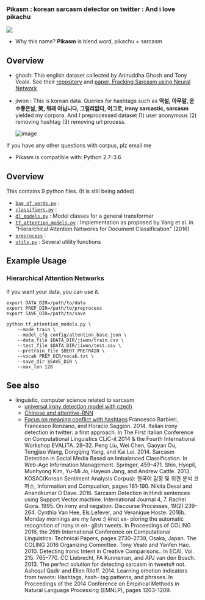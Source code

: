### Pikasm : korean sarcasm detector on twitter : And i love pikachu

[<img src="https://media1.tenor.com/images/03437a3a7a4a9084caecf563850e3569/tenor.gif?itemid=9054712">](https://media1.tenor.com/)

* Why this name? **Pikasm** is blend word, pikachu + sarcasm

## Overview
 - ghosh: This english dataset collected by Aniruddha Ghosh and Tony Veale. See their [repository](https://github.com/AniSkywalker/SarcasmDetection) and [paper, Fracking Sarcasm using Neural Network](http://www.aclweb.org/anthology/W16-0425)

- jiwon : This is korean data. Queries for hashtags such as **역설, 아무말, 운수좋은날, 笑, 뭐래 아닙니다, 그럴리없다, 어그로, irony sarcastic, sarcasm** yielded my corpora. And I preprocessed dataset (1) user anonymous (2) removing hashtag (3) removing url process.
    
    ![image](/images/pipeline_clean_tokens.png)
    
If you have any other questions with corpus, plz email me
        
* Pikasm is compatible with: Python 2.7-3.6.

## Overview

This contains 9 python files. (It is still being added)
- [`bag_of_words.py`](./bag_of_words.py) : 
- [`classifiers.py`](./classifiers.py) : 
- [`dl_models.py`](./dl_models.py) : Model classes for a general transformer
- [`tf_attention_models.py`](./tf_attention_models.py) : Implementation as proposed by Yang et al. in "Hierarchical Attention Networks for Document Classification" (2016)
- [`preprocess`](./preprocess.py) : 
- [`utils.py`](./utils.py) : Several utility functions

## Example Usage

### Hierarchical Attention Networks

If you want your data, you can use it.

```
export DATA_DIR=/path/to/data
export PREP_DIR=/path/to/preprocess
export SAVE_DIR=/path/to/save

python tf_attention_models.py \
    --mode train \
    --model_cfg config/attention_base.json \
    --data_file $DATA_DIR/jiwon/train.csv \
    --test_file $DATA_DIR/jiwon/test.csv \
    --pretrain_file $BERT_PRETRAIN \
    --vocab PREP_DIR/vocab.txt \
    --save_dir $SAVE_DIR \
    --max_len 128
```

## See also

- linguistic, computer science related to sarcasm
   * [universal irony detection model with czech](https://pdfs.semanticscholar.org/0c27/64756299a82659605b132aef9159f61a4171.pdf)
   * [Chinese and attentive-RNN](https://link.springer.com/chapter/10.1007/978-3-319-56608-5_45)
   * [Focus on meaning conflict with hashtags](https://www.researchgate.net/publication/255729692_The_perfect_solution_for_detecting_sarcasm_in_tweets_not)
Francesco Barbieri, Francesco Ronzano, and Horacio Saggion. 2014. Italian irony detection in twitter: a first approach. In The First Italian Conference on Computational Linguistics CLiC-it 2014 & the Fourth International Workshop EVALITA. 28–32.
Peng Liu, Wei Chen, Gaoyan Ou, Tengjiao Wang, Dongqing Yang, and Kai Lei. 2014. Sarcasm Detection in Social Media Based on Imbalanced Classification. In Web-Age Information Management. Springer, 459–471.
Shin, Hyopil, Munhyong Kim, Yu-Mi Jo, Hayeon Jang, and Andrew Cattle. 2013. KOSAC(Korean Sentiment Analysis Corpus): 한국어 감정 및 의견 분석 코퍼스, Information and Compuation, pages 181-190.
Nikita Desai and Anandkumar D Dave. 2016. Sarcasm Detection in Hindi sentences using Support Vector machine. International Journal 4, 7.
Rachel Giora. 1995. On irony and negation. Discourse Processes, 19(2):239–264.
Cynthia Van Hee, Els Lefever, and Veronique Hoste. 2016b. Monday mornings are my fave :) #not ex- ploring the automatic recognition of irony in en- glish tweets. In Proceedings of COLING 2016, the 26th International Conference on Computational Linguistics: Technical Papers, pages 2730–2739, Osaka, Japan. The COLING 2016 Organizing Committee.
Tony Veale and Yanfen Hao. 2010. Detecting Ironic Intent in Creative Comparisons.. In ECAI, Vol. 215. 765–770.
CC Liebrecht, FA Kunneman, and APJ van den Bosch. 2013. The perfect solution for detecting sarcasm in tweets# not.
Ashequl Qadir and Ellen Riloff. 2014. Learning emotion indicators from tweets: Hashtags, hash- tag patterns, and phrases. In Proceedings of the 2014 Conference on Empirical Methods in Natural Language Processing (EMNLP), pages 1203–1209.
